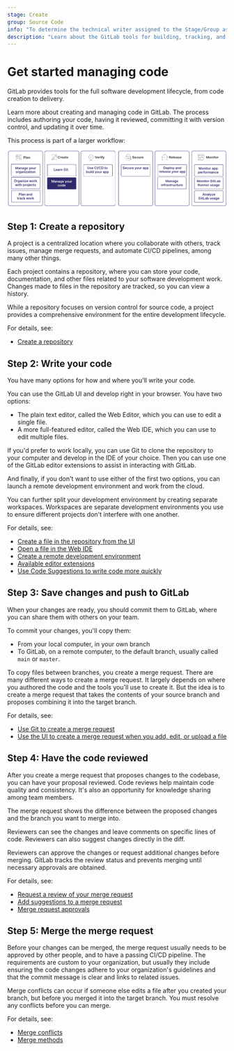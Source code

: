 ```yaml
---
stage: Create
group: Source Code
info: "To determine the technical writer assigned to the Stage/Group associated with this page, see https://handbook.gitlab.com/handbook/product/ux/technical-writing/#assignments"
description: "Learn about the GitLab tools for building, tracking, and delivering the code for your project."
---
```


# Get started managing code

GitLab provides tools for the full software development lifecycle,
from code creation to delivery.

Learn more about creating and managing code in GitLab.
The process includes authoring your code, having it reviewed,
committing it with version control, and updating it over time.

This process is part of a larger workflow:

![Workflow](img/get_started_code_workflow_v16_11.png)

## Step 1: Create a repository

A project is a centralized location where you collaborate with others, track issues,
manage merge requests, and automate CI/CD pipelines, among many other things.

Each project contains a repository, where you can store your code, documentation,
and other files related to your software development work.
Changes made to files in the repository are tracked, so you can view a history.

While a repository focuses on version control for source code,
a project provides a comprehensive environment for the entire development lifecycle.

For details, see:

- [Create a repository](../project/repository/index.md#create-a-repository)

## Step 2: Write your code

You have many options for how and where you'll write your code.

You can use the GitLab UI and develop right in your browser.
You have two options:

- The plain text editor, called the Web Editor, which you can use to edit a single file.
- A more full-featured editor, called the Web IDE, which you can use to edit multiple files.

If you'd prefer to work locally, you can use Git to clone the repository to your computer
and develop in the IDE of your choice.
Then you can use one of the GitLab editor extensions to assist in interacting with GitLab.

And finally, if you don't want to use either of the first two options,
you can launch a remote development environment and work from the cloud.

You can further split your development environment by creating separate workspaces.
Workspaces are separate development environments you use to ensure different projects
don't interfere with one another.

For details, see:

- [Create a file in the repository from the UI](../project/repository/index.md#add-a-file-from-the-ui)
- [Open a file in the Web IDE](../project/web_ide/index.md#from-a-file-or-directory)
- [Create a remote development environment](../project/remote_development/connect_machine.md)
- [Available editor extensions](../../editor_extensions/index.md)
- [Use Code Suggestions to write code more quickly](../project/repository/code_suggestions/index.md)

## Step 3: Save changes and push to GitLab

When your changes are ready, you should commit them to GitLab,
where you can share them with others on your team.

To commit your changes, you'll copy them:

- From your local computer, in your own branch
- To GitLab, on a remote computer, to the default branch, usually called `main` or `master`.

To copy files between branches, you create a merge request.
There are many different ways to create a merge request. It largely
depends on where you authored the code and the tools you'll use to create it.
But the idea is to create a merge request that takes the contents of your source branch
and proposes combining it into the target branch.

For details, see:

- [Use Git to create a merge request](../../tutorials/make_first_git_commit/index.md)
- [Use the UI to create a merge request when you add, edit, or upload a file](../project/merge_requests/creating_merge_requests.md#when-you-add-edit-or-upload-a-file)

## Step 4: Have the code reviewed

After you create a merge request that proposes changes to the codebase,
you can have your proposal reviewed.
Code reviews help maintain code quality and consistency.
It's also an opportunity for knowledge sharing among team members.

The merge request shows the difference between the proposed changes
and the branch you want to merge into.

Reviewers can see the changes and leave comments on specific lines of code.
Reviewers can also suggest changes directly in the diff.

Reviewers can approve the changes or request additional changes before merging.
GitLab tracks the review status and prevents merging until necessary approvals are obtained.

For details, see:

- [Request a review of your merge request](../project/merge_requests/reviews/index.md#request-a-review)
- [Add suggestions to a merge request](../project/merge_requests/reviews/suggestions.md#create-suggestions)
- [Merge request approvals](../project/merge_requests/approvals/index.md)

## Step 5: Merge the merge request

Before your changes can be merged, the merge request usually needs to be approved by other people,
and to have a passing CI/CD pipeline. The requirements are custom to your organization, but
usually they include ensuring the code changes adhere to your organization's guidelines and
that the commit message is clear and links to related issues.

Merge conflicts can occur if someone else edits a file after you created your branch,
but before you merged it into the target branch. You must resolve any conflicts before you can merge.

For details, see:

- [Merge conflicts](../project/merge_requests/conflicts.md)
- [Merge methods](../project/merge_requests/methods/index.md)
